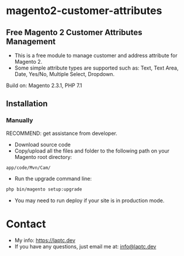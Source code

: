 # magento2-customer-attributes
## Free Magento 2 Customer Attributes Management

- This is a free module to manage customer and address attribute for Magento 2. 
- Some simple attribute types are supported such as: Text, Text Area, Date, Yes/No, Multiple Select, Dropdown.

Build on: Magento 2.3.1, PHP 7.1

## Installation

### Manually
RECOMMEND: get assistance from developer.
- Download source code
- Copy/upload all the files and folder to the following path on your Magento root directory:
```text
app/code/Mvn/Cam/
```
- Run the upgrade command line:
```bash
php bin/magento setup:upgrade
```
- You may need to run deploy if your site is in production mode.

# Contact
- My info: https://laptc.dev
- If you have any questions, just email me at: info@laptc.dev
